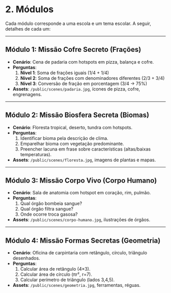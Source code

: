 # 2. Módulos

Cada módulo corresponde a uma escola e um tema escolar. A seguir, detalhes de cada um:

---

## Módulo 1: Missão Cofre Secreto (Frações)
- **Cenário**: Cena de padaria com hotspots em pizza, balança e cofre.
- **Perguntas**:
  1. **Nível 1**: Soma de frações iguais (1/4 + 1/4)
  2. **Nível 2**: Soma de frações com denominadores diferentes (2/3 + 3/4)
  3. **Nível 3**: Conversão de fração em porcentagem (3/4 → 75%)
- **Assets**: `/public/scenes/padaria.jpg`, ícones de pizza, cofre, engrenagens.

---

## Módulo 2: Missão Biosfera Secreta (Biomas)
- **Cenário**: Floresta tropical, deserto, tundra com hotspots.
- **Perguntas**:
  1. Identificar bioma pela descrição de clima.
  2. Emparelhar bioma com vegetação predominante.
  3. Preencher lacuna em frase sobre características (altas/baixas temperaturas).
- **Assets**: `/public/scenes/floresta.jpg`, imagens de plantas e mapas.

---

## Módulo 3: Missão Corpo Vivo (Corpo Humano)
- **Cenário**: Sala de anatomia com hotspot em coração, rim, pulmão.
- **Perguntas**:
  1. Qual órgão bombeia sangue?
  2. Qual órgão filtra sangue?
  3. Onde ocorre troca gasosa?
- **Assets**: `/public/scenes/corpo-humano.jpg`, ilustrações de órgãos.

---

## Módulo 4: Missão Formas Secretas (Geometria)
- **Cenário**: Oficina de carpintaria com retângulo, círculo, triângulo desenhados.
- **Perguntas**:
  1. Calcular área de retângulo (4×3).
  2. Calcular área de círculo (πr², r=7).
  3. Calcular perímetro de triângulo (lados 3,4,5).
- **Assets**: `/public/scenes/geometria.jpg`, ferramentas, réguas.